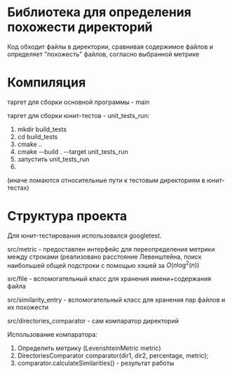 # Библиотека для определения похожести директорий
Код обходит файлы в директории, сравнивая содержимое файлов и определяет "похожесть" файлов, согласно выбранной метрике
# Компиляция
таргет для сборки основной программы - main

таргет для сборки юнит-тестов - unit_tests_run:
1) mkdir build_tests
2) cd build_tests
3) cmake ..
4) cmake --build . --target unit_tests_run
5) запустить unit_tests_run
6) 
(иначе ломаются относительные пути к тестовым директориям в юнит-тестах)
# Структура проекта
Для юнит-тестирования использовался googletest.

src/metric - предоставлен интерфейс для переопределения метрики между строками (реализовано расстояние Левенштейна, поиск наибольшей общей подстроки с помощью хэшей за $O(n\log^2(n))$

src/file - вспомогательный класс для хранения имени+содержания файла

src/similarity_entry - вспомогательный класс для хранения пар файлов и их похожести

src/directories_comparator - сам компаратор директорий

Использование компаратора:
1) Определить метрику (LevenshteinMetric metric)
2) DirectoriesComparator comparator(dir1, dir2, percentage, metric);
3) comparator.calculateSimilarities() - результат работы
